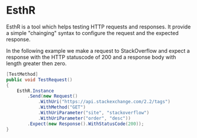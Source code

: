EsthR
=====

EsthR is a tool which helps testing HTTP requests and responses. It provide a simple "chainging" syntax
to configure the request and the expected response.

In the following example we make a request to StackOverflow and expect a response with the HTTP statuscode
of 200 and a response body with length greater then zero.

```cs
[TestMethod]
public void TestRequest()
{
    EsthR.Instance
        .Send(new Request()
            .WithUri("https://api.stackexchange.com/2.2/tags")
            .WithMethod("GET")
            .WithUriParameter("site", "stackoverflow")
            .WithUriParameter("order", "desc"))
        .Expect(new Response().WithStatusCode(200));
}
